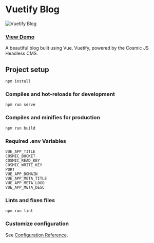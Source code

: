 # Vuetify Blog
![Vuetify Blog](https://cosmic-s3.imgix.net/50272370-20c1-11e9-9cb6-6302bd0b9978-vuetify-blog.jpg?w=1200)
### [View Demo](https://cosmicjs.com/apps/vuetify-blog)

A beautiful blog built using Vue, Vuetify, powered by the Cosmic JS Headless CMS.

## Project setup
```
npm install
```

### Compiles and hot-reloads for development
```
npm run serve
```

### Compiles and minifies for production
```
npm run build
```

### Required .env Variables
```
VUE_APP_TITLE
COSMIC_BUCKET
COSMIC_READ_KEY
COSMIC_WRITE_KEY
PORT
VUE_APP_DOMAIN
VUE_APP_META_TITLE
VUE_APP_META_LOGO
VUE_APP_META_DESC
```

### Lints and fixes files
```
npm run lint
```

### Customize configuration
See [Configuration Reference](https://cli.vuejs.org/config/).
